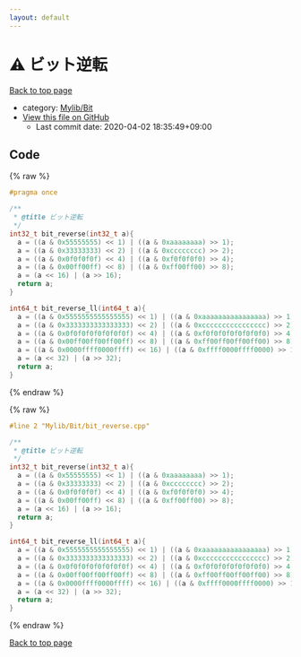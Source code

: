 ```yaml
---
layout: default
---
```


<!-- mathjax config similar to math.stackexchange -->
<script type="text/javascript" async
  src="https://cdnjs.cloudflare.com/ajax/libs/mathjax/2.7.5/MathJax.js?config=TeX-MML-AM_CHTML">
</script>
<script type="text/x-mathjax-config">
  MathJax.Hub.Config({
    TeX: { equationNumbers: { autoNumber: "AMS" }},
    tex2jax: {
      inlineMath: [ ['$','$'] ],
      processEscapes: true
    },
    "HTML-CSS": { matchFontHeight: false },
    displayAlign: "left",
    displayIndent: "2em"
  });
</script>

<script type="text/javascript" src="https://cdnjs.cloudflare.com/ajax/libs/jquery/3.4.1/jquery.min.js"></script>
<script src="https://cdn.jsdelivr.net/npm/jquery-balloon-js@1.1.2/jquery.balloon.min.js" integrity="sha256-ZEYs9VrgAeNuPvs15E39OsyOJaIkXEEt10fzxJ20+2I=" crossorigin="anonymous"></script>
<script type="text/javascript" src="../../../assets/js/copy-button.js"></script>
<link rel="stylesheet" href="../../../assets/css/copy-button.css" />


# :warning: ビット逆転

<a href="../../../index.html">Back to top page</a>

* category: <a href="../../../index.html#fe4a83e4dc2a7f834ed4cd85d6972a53">Mylib/Bit</a>
* <a href="{{ site.github.repository_url }}/blob/master/Mylib/Bit/bit_reverse.cpp">View this file on GitHub</a>
    - Last commit date: 2020-04-02 18:35:49+09:00




## Code

<a id="unbundled"></a>
{% raw %}
```cpp
#pragma once

/**
 * @title ビット逆転
 */
int32_t bit_reverse(int32_t a){
  a = ((a & 0x55555555) << 1) | ((a & 0xaaaaaaaa) >> 1);
  a = ((a & 0x33333333) << 2) | ((a & 0xcccccccc) >> 2);
  a = ((a & 0x0f0f0f0f) << 4) | ((a & 0xf0f0f0f0) >> 4);
  a = ((a & 0x00ff00ff) << 8) | ((a & 0xff00ff00) >> 8);
  a = (a << 16) | (a >> 16);
  return a;
}

int64_t bit_reverse_ll(int64_t a){
  a = ((a & 0x5555555555555555) << 1) | ((a & 0xaaaaaaaaaaaaaaaa) >> 1);
  a = ((a & 0x3333333333333333) << 2) | ((a & 0xcccccccccccccccc) >> 2);
  a = ((a & 0x0f0f0f0f0f0f0f0f) << 4) | ((a & 0xf0f0f0f0f0f0f0f0) >> 4);
  a = ((a & 0x00ff00ff00ff00ff) << 8) | ((a & 0xff00ff00ff00ff00) >> 8);
  a = ((a & 0x0000ffff0000ffff) << 16) | ((a & 0xffff0000ffff0000) >> 16);
  a = (a << 32) | (a >> 32);
  return a;
}

```
{% endraw %}

<a id="bundled"></a>
{% raw %}
```cpp
#line 2 "Mylib/Bit/bit_reverse.cpp"

/**
 * @title ビット逆転
 */
int32_t bit_reverse(int32_t a){
  a = ((a & 0x55555555) << 1) | ((a & 0xaaaaaaaa) >> 1);
  a = ((a & 0x33333333) << 2) | ((a & 0xcccccccc) >> 2);
  a = ((a & 0x0f0f0f0f) << 4) | ((a & 0xf0f0f0f0) >> 4);
  a = ((a & 0x00ff00ff) << 8) | ((a & 0xff00ff00) >> 8);
  a = (a << 16) | (a >> 16);
  return a;
}

int64_t bit_reverse_ll(int64_t a){
  a = ((a & 0x5555555555555555) << 1) | ((a & 0xaaaaaaaaaaaaaaaa) >> 1);
  a = ((a & 0x3333333333333333) << 2) | ((a & 0xcccccccccccccccc) >> 2);
  a = ((a & 0x0f0f0f0f0f0f0f0f) << 4) | ((a & 0xf0f0f0f0f0f0f0f0) >> 4);
  a = ((a & 0x00ff00ff00ff00ff) << 8) | ((a & 0xff00ff00ff00ff00) >> 8);
  a = ((a & 0x0000ffff0000ffff) << 16) | ((a & 0xffff0000ffff0000) >> 16);
  a = (a << 32) | (a >> 32);
  return a;
}

```
{% endraw %}

<a href="../../../index.html">Back to top page</a>

